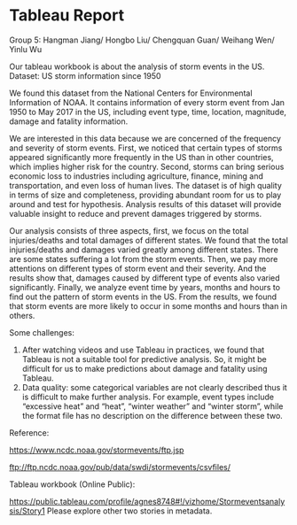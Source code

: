# Tableau Report
Group 5: 
Hangman Jiang/
Hongbo Liu/
Chengquan Guan/
Weihang Wen/
Yinlu Wu

Our tableau workbook is about the analysis of storm events in the US.
Dataset: US storm information since 1950

We found this dataset from the National Centers for Environmental Information of NOAA. It contains information of every storm event from Jan 1950 to May 2017 in the US, including event type, time, location, magnitude, damage and fatality information. 

We are interested in this data because we are concerned of the frequency and severity of storm events. First, we noticed that certain types of storms appeared significantly more frequently in the US than in other countries, which implies higher risk for the country. Second, storms can bring serious economic loss to industries including agriculture, finance, mining and transportation, and even loss of human lives. The dataset is of high quality in terms of size and completeness, providing abundant room for us to play around and test for hypothesis. Analysis results of this dataset will provide valuable insight to reduce and prevent damages triggered by storms. 

Our analysis consists of three aspects, first, we focus on the total injuries/deaths and total damages of different states. We found that the total injuries/deaths and damages varied greatly among different states. There are some states suffering a lot from the storm events. Then, we pay more attentions on different types of storm event and their severity. And the results show that, damages caused by different type of events also varied significantly. Finally, we analyze event time by years, months and hours to find out the pattern of storm events in the US. From the results, we found that storm events are more likely to occur in some months and hours than in others.

Some challenges:
1.	After watching videos and use Tableau in practices, we found that Tableau is not a suitable tool for predictive analysis. So, it might be difficult for us to make predictions about damage and fatality using Tableau.
2.	Data quality: some categorical variables are not clearly described thus it is difficult to make further analysis. For example, event types include “excessive heat” and “heat”, “winter weather” and “winter storm”, while the format file has no description on the difference between these two. 


Reference:

https://www.ncdc.noaa.gov/stormevents/ftp.jsp 

ftp://ftp.ncdc.noaa.gov/pub/data/swdi/stormevents/csvfiles/

Tableau workbook (Online Public):

https://public.tableau.com/profile/agnes8748#!/vizhome/Stormeventsanalysis/Story1
Please explore other two stories in metadata.

